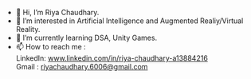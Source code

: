 - 👋 Hi, I’m Riya Chaudhary.
- 👀 I’m interested in Artificial Intelligence and Augmented Realiy/Virtual Reality.
- 🌱 I’m currently learning DSA, Unity Games.
- 📫 How to reach me : </br>
LinkedIn: www.linkedin.com/in/riya-chaudhary-a13884216 </br>
Gmail : riyachaudhary.6006@gmail.com

<!---
RiyaGit06/RiyaGit06 is a ✨ special ✨ repository because its `README.md` (this file) appears on your GitHub profile.
You can click the Preview link to take a look at your changes.
--->
